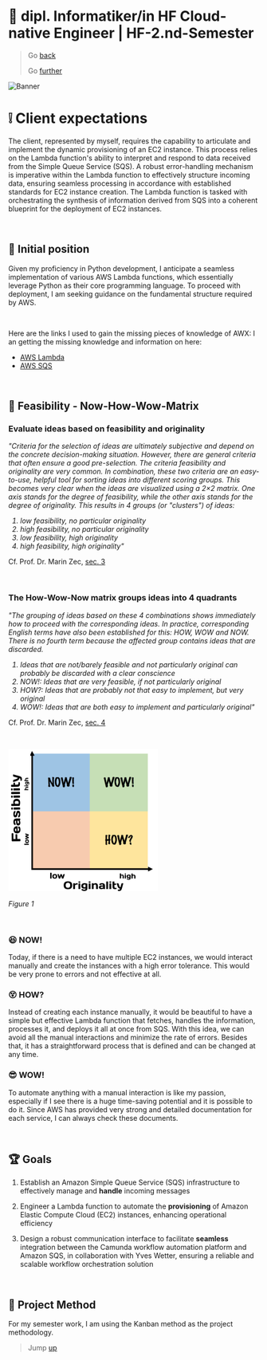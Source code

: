 # :ticket: dipl. Informatiker/in HF Cloud-native Engineer | HF-2.nd-Semester

> Go [back](/README.md)
>
> Go [further](/pages/planning.md)

![Banner](/img/banner_clarification.png)

# :grey_exclamation: Client expectations

The client, represented by myself, requires the capability to articulate and implement the dynamic provisioning of an EC2 instance. This process relies on the Lambda function's ability to interpret and respond to data received from the Simple Queue Service (SQS). A robust error-handling mechanism is imperative within the Lambda function to effectively structure incoming data, ensuring seamless processing in accordance with established standards for EC2 instance creation. The Lambda function is tasked with orchestrating the synthesis of information derived from SQS into a coherent blueprint for the deployment of EC2 instances.



<br>

## :pencil: Initial position

Given my proficiency in Python development, I anticipate a seamless implementation of various AWS Lambda functions, which essentially leverage Python as their core programming language. To proceed with deployment, I am seeking guidance on the fundamental structure required by AWS.

<br>

Here are the links I used to gain the missing pieces of knowledge of AWX:
I an getting the missing knowledge and information on here:
-   [AWS Lambda](https://docs.aws.amazon.com/lambda/)
-   [AWS SQS](https://docs.aws.amazon.com/sqs/)

<br>

## :checkered_flag: Feasibility - Now-How-Wow-Matrix

### Evaluate ideas based on feasibility and originality
<i>
"Criteria for the selection of ideas are ultimately subjective and depend on the concrete decision-making situation. However, there are general criteria that often ensure a good pre-selection. The criteria feasibility and originality are very common. In combination, these two criteria are an easy-to-use, helpful tool for sorting ideas into different scoring groups. This becomes very clear when the ideas are visualized using a 2×2 matrix. One axis stands for the degree of feasibility, while the other axis stands for the degree of originality. This results in 4 groups (or "clusters") of ideas:
</i>

<br>

<i>

1. low feasibility, no particular originality
2. high feasibility, no particular originality
3. low feasibility, high originality
4. high feasibility, high originality"
</i>

Cf. Prof. Dr. Marin Zec, [sec. 3](https://kreativitätstechniken.info/ideen-bewerten-und-auswaehlen/ideen-bewerten-die-how-wow-now-matrix/#ideen-bewerten-anhand-machbarkeit-und-originalitaet)

<br>

### The How-Wow-Now matrix groups ideas into 4 quadrants
<i>
"The grouping of ideas based on these 4 combinations shows immediately how to proceed with the corresponding ideas. In practice, corresponding English terms have also been established for this: HOW, WOW and NOW. There is no fourth term because the affected group contains ideas that are discarded.
</i>

<br>

<i>

1. Ideas that are not/barely feasible and not particularly original can probably be discarded with a clear conscience
2. NOW!: Ideas that are very feasible, if not particularly original
3. HOW?: Ideas that are probably not that easy to implement, but very original
4. WOW!: Ideas that are both easy to implement and particularly original"

</i>

Cf. Prof. Dr. Marin Zec, [sec. 4](https://xn--kreativittstechniken-jzb.info/ideen-bewerten-und-auswaehlen/ideen-bewerten-die-how-wow-now-matrix/#die-howwownowmatrix-gruppiert-ideen-in-4-quadranten)

<br>

![Machbarkeitsmatrix](/img/feasibility.png)

*Figure 1*

<br>

### :satisfied: NOW!

Today, if there is a need to have multiple EC2 instances, we would interact manually and create the instances with a high error tolerance. This would be very prone to errors and not effective at all.

### :dizzy_face: HOW?

Instead of creating each instance manually, it would be beautiful to have a simple but effective Lambda function that fetches, handles the information, processes it, and deploys it all at once from SQS. With this idea, we can avoid all the manual interactions and minimize the rate of errors. Besides that, it has a straightforward process that is defined and can be changed at any time.

### :sunglasses: WOW!

To automate anything with a manual interaction is like my passion, especially if I see there is a huge time-saving potential and it is possible to do it. Since AWS has provided very strong and detailed documentation for each service, I can always check these documents.

<br>


## :trophy: Goals

1.   Establish an Amazon Simple Queue Service (SQS) infrastructure to effectively manage and
**handle** incoming messages

2.   Engineer a Lambda function to automate the **provisioning** of Amazon Elastic Compute Cloud
(EC2) instances, enhancing operational efficiency

3.   Design a robust communication interface to facilitate **seamless** integration between the
Camunda workflow automation platform and Amazon SQS, in collaboration with Yves Wetter, ensuring a reliable and scalable workflow orchestration solution

<br>

## :pushpin: Project Method

For my semester work, I am using the Kanban method as the project methodology.

> Jump [up](#🎫-dipl-informatikerin-hf-cloud-native-engineer--hf-2nd-semester)